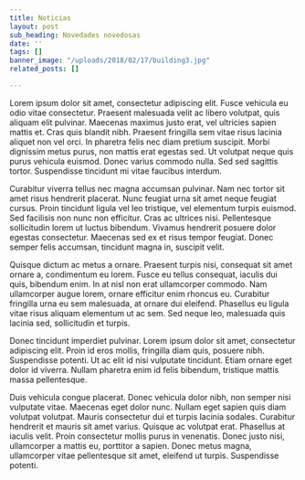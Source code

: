 ```yaml
---
title: Noticias
layout: post
sub_heading: Novedades novedosas
date: ''
tags: []
banner_image: "/uploads/2018/02/17/building3.jpg"
related_posts: []

---
```

Lorem ipsum dolor sit amet, consectetur adipiscing elit. Fusce vehicula eu odio vitae consectetur. Praesent malesuada velit ac libero volutpat, quis aliquam elit pulvinar. Maecenas maximus justo erat, vel ultricies sapien mattis et. Cras quis blandit nibh. Praesent fringilla sem vitae risus lacinia aliquet non vel orci. In pharetra felis nec diam pretium suscipit. Morbi dignissim metus purus, non mattis erat egestas sed. Ut volutpat neque quis purus vehicula euismod. Donec varius commodo nulla. Sed sed sagittis tortor. Suspendisse tincidunt mi vitae faucibus interdum.

Curabitur viverra tellus nec magna accumsan pulvinar. Nam nec tortor sit amet risus hendrerit placerat. Nunc feugiat urna sit amet neque feugiat cursus. Proin tincidunt ligula vel leo tristique, vel elementum turpis euismod. Sed facilisis non nunc non efficitur. Cras ac ultrices nisi. Pellentesque sollicitudin lorem ut luctus bibendum. Vivamus hendrerit posuere dolor egestas consectetur. Maecenas sed ex et risus tempor feugiat. Donec semper felis accumsan, tincidunt magna in, suscipit velit.

Quisque dictum ac metus a ornare. Praesent turpis nisi, consequat sit amet ornare a, condimentum eu lorem. Fusce eu tellus consequat, iaculis dui quis, bibendum enim. In at nisl non erat ullamcorper commodo. Nam ullamcorper augue lorem, ornare efficitur enim rhoncus eu. Curabitur fringilla urna eu sem malesuada, at ornare dui eleifend. Phasellus eu ligula vitae risus aliquam elementum ut ac sem. Sed neque leo, malesuada quis lacinia sed, sollicitudin et turpis.

Donec tincidunt imperdiet pulvinar. Lorem ipsum dolor sit amet, consectetur adipiscing elit. Proin id eros mollis, fringilla diam quis, posuere nibh. Suspendisse potenti. Ut ac elit id nisi vulputate tincidunt. Etiam ornare eget dolor id viverra. Nullam pharetra enim id felis bibendum, tristique mattis massa pellentesque.

Duis vehicula congue placerat. Donec vehicula dolor nibh, non semper nisi vulputate vitae. Maecenas eget dolor nunc. Nullam eget sapien quis diam volutpat volutpat. Mauris consectetur dui et turpis lacinia sodales. Curabitur hendrerit et mauris sit amet varius. Quisque ac volutpat erat. Phasellus at iaculis velit. Proin consectetur mollis purus in venenatis. Donec justo nisi, ullamcorper a mattis eu, porttitor a sapien. Donec metus magna, ullamcorper vitae pellentesque sit amet, eleifend ut turpis. Suspendisse potenti.